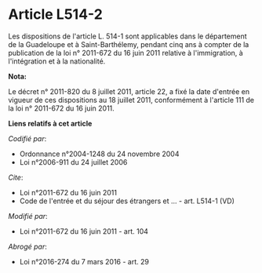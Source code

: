 # Article L514-2

Les dispositions de l'article L. 514-1 sont applicables dans le département de la Guadeloupe et à Saint-Barthélemy, pendant
cinq ans à compter de la publication de la loi n° 2011-672 du 16 juin 2011 relative à l'immigration, à l'intégration et à la
nationalité.

**Nota:**

Le décret n° 2011-820 du 8 juillet 2011, article 22, a fixé la date d'entrée en vigueur de ces dispositions au 18 juillet
2011, conformément à l'article 111 de la loi n° 2011-672 du 16 juin 2011.

**Liens relatifs à cet article**

_Codifié par_:

  - Ordonnance n°2004-1248 du 24 novembre 2004
  - Loi n°2006-911 du 24 juillet 2006

_Cite_:

  - Loi n°2011-672 du 16 juin 2011
  - Code de l'entrée et du séjour des étrangers et ... - art. L514-1 (VD)

_Modifié par_:

  - Loi n°2011-672 du 16 juin 2011 - art. 104

_Abrogé par_:

  - Loi n°2016-274 du 7 mars 2016 - art. 29
